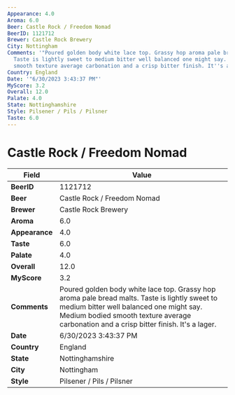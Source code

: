 ```yaml
---
Appearance: 4.0
Aroma: 6.0
Beer: Castle Rock / Freedom Nomad
BeerID: 1121712
Brewer: Castle Rock Brewery
City: Nottingham
Comments: '"Poured golden body white lace top. Grassy hop aroma pale bread malts.
  Taste is lightly sweet to medium bitter well balanced one might say. Medium bodied
  smooth texture average carbonation and a crisp bitter finish. It''s a lager."'
Country: England
Date: '"6/30/2023 3:43:37 PM"'
MyScore: 3.2
Overall: 12.0
Palate: 4.0
State: Nottinghamshire
Style: Pilsener / Pils / Pilsner
Taste: 6.0
---
```


# Castle Rock / Freedom Nomad

| Field         | Value |
|---------------|-------|
| **BeerID** | 1121712 |
| **Beer** | Castle Rock / Freedom Nomad |
| **Brewer** | Castle Rock Brewery |
| **Aroma** | 6.0 |
| **Appearance** | 4.0 |
| **Taste** | 6.0 |
| **Palate** | 4.0 |
| **Overall** | 12.0 |
| **MyScore** | 3.2 |
| **Comments** | Poured golden body white lace top. Grassy hop aroma pale bread malts. Taste is lightly sweet to medium bitter well balanced one might say. Medium bodied smooth texture average carbonation and a crisp bitter finish. It's a lager. |
| **Date** | 6/30/2023 3:43:37 PM |
| **Country** | England |
| **State** | Nottinghamshire |
| **City** | Nottingham |
| **Style** | Pilsener / Pils / Pilsner |
